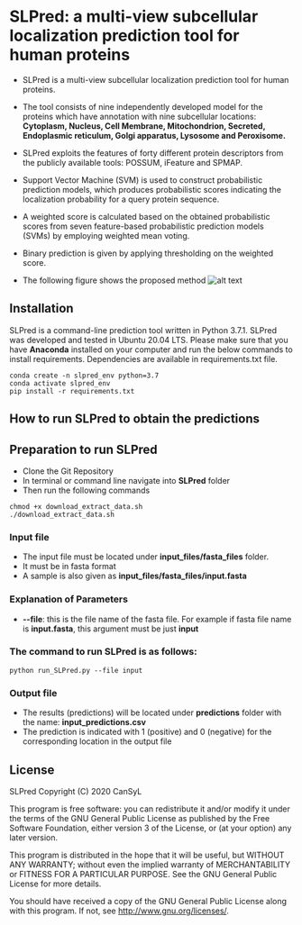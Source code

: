 # SLPred: a multi-view subcellular localization prediction tool for human proteins
* SLPred is a multi-view subcellular localization prediction tool for human proteins.
* The tool consists of nine independently developed model for the proteins which have annotation with nine subcellular locations: **Cytoplasm, Nucleus, Cell Membrane, Mitochondrion, Secreted, Endoplasmic reticulum, Golgi apparatus, Lysosome and Peroxisome.** 
* SLPred exploits the features of forty different protein descriptors from the publicly available tools: POSSUM, iFeature and SPMAP.
* Support Vector Machine (SVM) is used to construct probabilistic prediction models, which produces probabilistic scores indicating the localization probability for a query protein sequence. 
* A weighted score is calculated based on the obtained probabilistic scores from seven feature-based probabilistic prediction models (SVMs) by employing weighted mean voting.
* Binary prediction is given by applying thresholding on the weighted score.

* The following figure shows the proposed method
![alt text](https://github.com/gozsari/SLPred/blob/master/images/model_architecture.png)

## Installation

SLPred is a command-line prediction tool written in Python 3.7.1. SLPred was developed and tested in Ubuntu 20.04 LTS. Please make sure that you have **Anaconda** installed on  your computer and  run the below commands to install requirements. Dependencies are available in requirements.txt file.

```
conda create -n slpred_env python=3.7
conda activate slpred_env
pip install -r requirements.txt
```

## How to run SLPred to obtain the predictions 

## Preparation to run SLPred

* Clone the Git Repository
* In terminal or command line navigate into **SLPred** folder
* Then run the following commands

```
chmod +x download_extract_data.sh
./download_extract_data.sh
```

### Input file 

* The input file must be located under **input_files/fasta_files** folder.
* It must be in fasta format
* A sample is also given as **input_files/fasta_files/input.fasta**

### Explanation of Parameters

* **--file**: this is the file name of the fasta file. For example if fasta file name is **input.fasta**, this argument must be just **input**

### The command to run SLPred is as follows:
```
python run_SLPred.py --file input 
```
### Output file

* The results (predictions) will be located under **predictions** folder with the name: **input_predictions.csv**
* The prediction is indicated with 1 (positive) and 0 (negative) for the corresponding location in the output file

## License

SLPred
    Copyright (C) 2020 CanSyL

This program is free software: you can redistribute it and/or modify it under the terms of the GNU General Public License as published by the Free Software Foundation, either version 3 of the License, or (at your option) any later version.

This program is distributed in the hope that it will be useful, but WITHOUT ANY WARRANTY; without even the implied warranty of MERCHANTABILITY or FITNESS FOR A PARTICULAR PURPOSE. See the GNU General Public License for more details.

You should have received a copy of the GNU General Public License along with this program.  If not, see <http://www.gnu.org/licenses/>.


